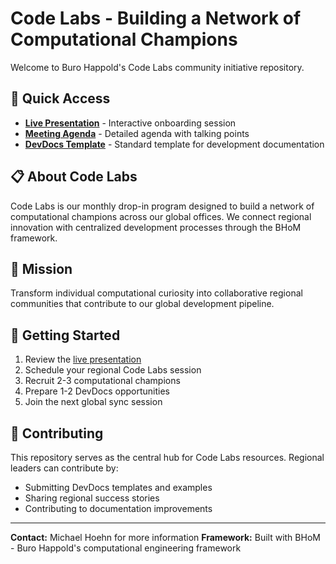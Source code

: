 # Code Labs - Building a Network of Computational Champions

Welcome to Buro Happold's Code Labs community initiative repository.

## 🚀 Quick Access
- **[Live Presentation](https://[your-org-name].github.io/CodeLabs/)** - Interactive onboarding session
- **[Meeting Agenda](docs/agenda.md)** - Detailed agenda with talking points
- **[DevDocs Template](docs/devdocs-template.md)** - Standard template for development documentation

## 📋 About Code Labs
Code Labs is our monthly drop-in program designed to build a network of computational champions across our global offices. We connect regional innovation with centralized development processes through the BHoM framework.

## 🎯 Mission
Transform individual computational curiosity into collaborative regional communities that contribute to our global development pipeline.

## 📅 Getting Started
1. Review the [live presentation](https://BHoM.github.io/CodeLabs/)
2. Schedule your regional Code Labs session
3. Recruit 2-3 computational champions
4. Prepare 1-2 DevDocs opportunities
5. Join the next global sync session

## 🤝 Contributing
This repository serves as the central hub for Code Labs resources. Regional leaders can contribute by:
- Submitting DevDocs templates and examples
- Sharing regional success stories
- Contributing to documentation improvements

---
**Contact:** Michael Hoehn for more information
**Framework:** Built with BHoM - Buro Happold's computational engineering framework